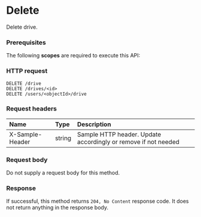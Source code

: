 # Delete

Delete drive.
### Prerequisites
The following **scopes** are required to execute this API: 
### HTTP request
<!-- { "blockType": "ignored" } -->
```http
DELETE /drive
DELETE /drives/<id>
DELETE /users/<objectId>/drive

```
### Request headers
| Name       | Type | Description|
|:---------------|:--------|:----------|
| X-Sample-Header  | string  | Sample HTTP header. Update accordingly or remove if not needed|

### Request body
Do not supply a request body for this method.


### Response
If successful, this method returns `204, No Content` response code. It does not return anything in the response body.


<!-- uuid: aa975dce-c992-48d4-b71f-24b2ea6ab05b
2015-10-18 19:39:26 UTC -->
<!-- {
  "type": "#page.annotation",
  "description": "Delete",
  "keywords": "",
  "section": "documentation",
  "tocPath": ""
}-->